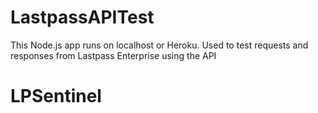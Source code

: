 # LastpassAPITest

This Node.js app runs on localhost or Heroku.
Used to test requests and responses from Lastpass Enterprise using the API

# LPSentinel
